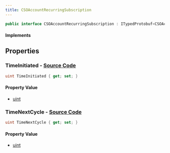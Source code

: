```yaml
---
title: CSOAccountRecurringSubscription
---
```


```csharp
public interface CSOAccountRecurringSubscription : ITypedProtobuf<CSOAccountRecurringSubscription>, INativeHandle
```

#### Implements

## Properties

### **TimeInitiated** - [Source Code](https://github.com/swiftly-solution/swiftlys2/blob/main/managed/src/SwiftlyS2.Generated/Protobufs/Interfaces/CSOAccountRecurringSubscription.cs#L16)

```csharp
uint TimeInitiated { get; set; }
```

#### Property Value

- [uint](https://learn.microsoft.com/dotnet/api/system.uint32)

### **TimeNextCycle** - [Source Code](https://github.com/swiftly-solution/swiftlys2/blob/main/managed/src/SwiftlyS2.Generated/Protobufs/Interfaces/CSOAccountRecurringSubscription.cs#L13)

```csharp
uint TimeNextCycle { get; set; }
```

#### Property Value

- [uint](https://learn.microsoft.com/dotnet/api/system.uint32)

